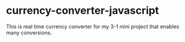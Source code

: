 # currency-converter-javascript
This is real time currency converter for my 3-1 mini project that enables many conversions.
